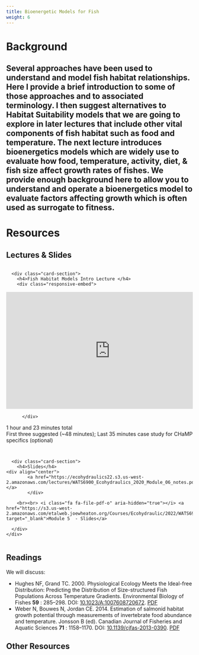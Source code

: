 ```yaml
---
title: Bioenergetic Models for Fish
weight: 6
---
```


# Background
Several approaches have been used to understand and model fish habitat relationships. Here I provide a brief introduction to some of those approaches and to associated terminology.  I then suggest alternatives to Habitat Suitability models that we are going to explore in later lectures that include other vital components of fish habitat such as food and temperature. The next lecture introduces bioenergetics models which are widely use to evaluate how food, temperature, activity, diet, & fish size affect growth rates of fishes.  We provide enough background here to allow you to understand and operate a bioenergetics model to evaluate factors affecting growth which is often used as surrogate to fitness.
------
# Resources

## Lectures & Slides

<div class="row small-up-2 medium-up-2">


  <div class="column">
    <div class="card">


      <div class="card-section">
        <h4>Fish Habitat Models Intro Lecture </h4>
        <div class="responsive-embed"> 

<iframe width="560" height="315" src="https://www.youtube.com/embed/o27maPPMtJo" title="YouTube video player" frameborder="0" allow="accelerometer; autoplay; clipboard-write; encrypted-media; gyroscope; picture-in-picture" allowfullscreen></iframe>
<br>
          
          </div>
<i class="fa fa-clock-o" aria-hidden="true"></i> 1 hour and  23 minutes <i class="fa fa-youtube-play" aria-hidden="true"></i> total <br> First three suggested (~48 minutes); Last 35 minutes case study for CHaMP specifics (optional)
      </div>
    </div>
  </div>

  <div class="column">
    <div class="card">


      <div class="card-section">
        <h4>Slides</h4>
    <div align="center">
        	<a href="https://ecohydraulics22.s3.us-west-2.amazonaws.com/lectures/WATS6900_Ecohydraulics_2020_Module_06_notes.pdf"></a>
        	</div>
        
        <br><br> <i class="fa fa-file-pdf-o" aria-hidden="true"></i> <a href="https://s3.us-west-2.amazonaws.com/etalweb.joewheaton.org/Courses/Ecohydraulic/2022/WATS6900_Ecohydraulics_2020_Module_05_FIS.pdf" target="_blank">Module 5  - Slides</a>
        
      </div>
    </div>

  </div>
</div>

## Readings

We will discuss:

- Hughes NF, Grand TC. 2000. Physiological Ecology Meets the Ideal-free Distribution: Predicting the Distribution of Size-structured Fish Populations Across Temperature Gradients. Environmental Biology of Fishes **59** : 285–298. DOI: [10.1023/A:1007608720672](https://doi.org/10.1023/A:1007608720672). [PDF](https://usu.instructure.com/courses/683598/files/83072755?wrap=1)
- Weber N, Bouwes N, Jordan CE. 2014. Estimation of salmonid habitat growth potential through measurements of invertebrate food abundance and temperature. Jonsson B (ed). Canadian Journal of Fisheries and Aquatic Sciences **71** : 1158–1170. DOI: [10.1139/cjfas-2013-0390](https://doi.org/10.1139/cjfas-2013-0390). [PDF](https://usu.instructure.com/courses/683598/files/83072756?wrap=1)

## Other Resources
